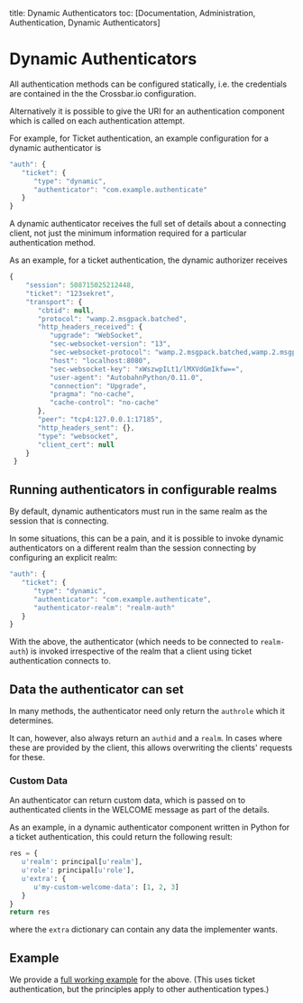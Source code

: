 title: Dynamic Authenticators
toc: [Documentation, Administration, Authentication, Dynamic Authenticators]


# Dynamic Authenticators

All authentication methods can be configured statically, i.e. the credentials are contained in the the Crossbar.io configuration.

Alternatively it is possible to give the URI for an authentication component which is called on each authentication attempt.

For example, for Ticket authentication, an example configuration for a dynamic authenticator is

```javascript
"auth": {
   "ticket": {
      "type": "dynamic",
      "authenticator": "com.example.authenticate"
   }
}
```

A dynamic authenticator receives the full set of details about a connecting client, not just the minimum information required for a particular authentication method.

As an example, for a ticket authentication, the dynamic authorizer receives

```javascript
{
    "session": 508715025212448,
    "ticket": "123sekret",
    "transport": {
       "cbtid": null,
       "protocol": "wamp.2.msgpack.batched",
       "http_headers_received": {
          "upgrade": "WebSocket",
          "sec-websocket-version": "13",
          "sec-websocket-protocol": "wamp.2.msgpack.batched,wamp.2.msgpack,wamp.2.json.batched,wamp.2.json",
          "host": "localhost:8080",
          "sec-websocket-key": "xWszwpILt1/lMXVdGmIkfw==",
          "user-agent": "AutobahnPython/0.11.0",
          "connection": "Upgrade",
          "pragma": "no-cache",
          "cache-control": "no-cache"
       },
       "peer": "tcp4:127.0.0.1:17185",
       "http_headers_sent": {},
       "type": "websocket",
       "client_cert": null
    }
 }
```

## Running authenticators in configurable realms

By default, dynamic authenticators must run in the same realm as the session that is connecting.

In some situations, this can be a pain, and it is possible to invoke dynamic authenticators on a different realm than the session connecting by configuring an explicit realm:

```javascript
"auth": {
   "ticket": {
      "type": "dynamic",
      "authenticator": "com.example.authenticate",
      "authenticator-realm": "realm-auth"
   }
}
```

With the above, the authenticator (which needs to be connected to `realm-auth`) is invoked irrespective of the realm that a client using ticket authentication connects to.

## Data the authenticator can set

In many methods, the authenticator need only return the `authrole` which it determines.

It can, however, also always return an `authid` and a `realm`. In cases where these are provided by the client, this allows overwriting the clients' requests for these.

### Custom Data

An authenticator can return custom data, which is passed on to authenticated clients in the WELCOME message as part of the details.

As an example, in a dynamic authenticator component written in Python for a ticket authentication, this could return the following result:

```python
res = {
   u'realm': principal[u'realm'],
   u'role': principal[u'role'],
   u'extra': {
      u'my-custom-welcome-data': [1, 2, 3]
   }
}
return res
```

where the `extra` dictionary can contain any data the implementer wants.


## Example

We provide a [full working example](https://github.com/crossbario/crossbarexamples/tree/master/authentication/advanced) for the above. (This uses ticket authentication, but the principles apply to other authentication types.)
